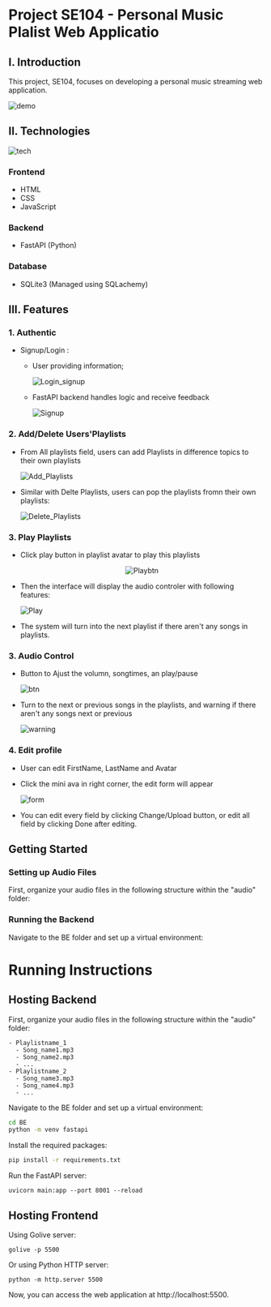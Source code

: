 # Project SE104 - Personal Music Plalist Web Applicatio

## I. Introduction

This project, SE104, focuses on developing a personal music streaming web application.

![demo](img/demo.jpg)


## II. Technologies

![tech](img/tech.png)

### Frontend
- HTML
- CSS
- JavaScript

### Backend
- FastAPI (Python)

### Database
- SQLite3 (Managed using SQLachemy)


## III. Features
### 1. Authentic
- Signup/Login : 

  - User providing information; 

    ![Login_signup](img/login_signup.png)

  - FastAPI backend handles logic and receive feedback

    ![Signup](img/fail_success.png)

### 2. Add/Delete Users'Playlists
- From All playlists field, users can add Playlists in difference topics to their own playlists

  ![Add_Playlists](img/add.png)

- Similar with Delte Playlists, users can pop the playlists fromn their own playlists:

  ![Delete_Playlists](img/delete.png)

### 3. Play Playlists
- Click play button in playlist avatar to play this playlists
  <div style="text-align: center;">

  ![Playbtn](img/playbtn.png)

  </div>

- Then the interface will display the audio controler with following features:

  ![Play](img/play_playlist.png)

- The system will turn into the next playlist if there aren't any songs in playlists.

### 3. Audio Control
- Button to Ajust the volumn, songtimes, an play/pause

  ![btn](img/btn.png)

- Turn to the next or previous songs in the playlists, and warning if there aren't any songs next or previous

  ![warning](img/controler.png)

### 4. Edit profile
- User can edit FirstName, LastName and Avatar

- Click the mini ava in right corner, the edit form will appear

  ![form](img/profile.png)

- You can edit every field by clicking Change/Upload button, or edit all field by clicking Done after editing.

## Getting Started

### Setting up Audio Files

First, organize your audio files in the following structure within the "audio" folder:

### Running the Backend

Navigate to the BE folder and set up a virtual environment:

# Running Instructions

## Hosting Backend

First, organize your audio files in the following structure within the "audio" folder:
```
- Playlistname_1
  - Song_name1.mp3
  - Song_name2.mp3
  - ...
- Playlistname_2
  - Song_name3.mp3
  - Song_name4.mp3
  - ...
```
Navigate to the BE folder and set up a virtual environment:


```bash
cd BE
python -m venv fastapi
```

Install the required packages:

```bash
pip install -r requirements.txt
```

Run the FastAPI server:

```
uvicorn main:app --port 8001 --reload

```

## Hosting Frontend

Using Golive server:
```
golive -p 5500

```
Or using Python HTTP server:

```
python -m http.server 5500
```
Now, you can access the web application at http://localhost:5500.


